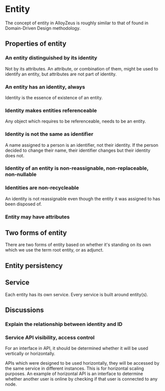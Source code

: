 # Entity

The concept of entity in AlloyZeus is roughly similar to that of found in Domain-Driven
Design methodology.

## Properties of entity

### An entity distinguished by its identity

Not by its attributes. An attribute, or combination of them, might be used
to identify an entity, but attributes are not part of identity.

### An entity has an identity, always

Identity is the essence of existence of an entity.

### Identity makes entities referenceable

Any object which requires to be referenceable, needs to be an entity.

### Identity is not the same as identifier

A name assigned to a person is an identifier, not their identity. If the person
decided to change their name, their identifier changes but their identity does not.

### Identity of an entity is non-reassignable, non-replaceable, non-nullable

### Identities are non-recycleable

An identity is not reassignable even though the entity it was assigned to has been
disposed of.

### Entity may have attributes

## Two forms of entity

There are two forms of entity based on whether it's standing on its own
which we use the term root entity, or as adjunct.

## Entity persistency

## Service

Each entity has its own service. Every service is built around entity(s).

## Discussions

### Explain the relationship between identity and ID

### Service API visibility, access control

For an interface in API, it should be determined whether it will be
used vertically or horizontally.

APIs which were designed to be used horizontally, they will be accessed
by the same service in different instances. This is for horizontal
scaling purposes. An example of horizontal API is an interface to determine
whether another user is online by checking if that user is connected to any
node.
